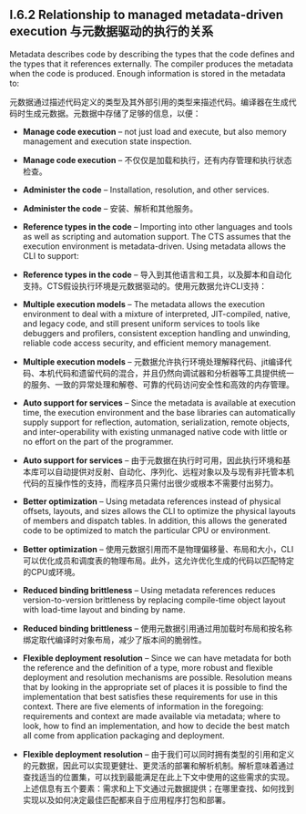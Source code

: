 ## I.6.2 Relationship to managed metadata-driven execution 与元数据驱动的执行的关系

Metadata describes code by describing the types that the code defines and the types that it references externally. The compiler produces the metadata when the code is produced. Enough information is stored in the metadata to:

元数据通过描述代码定义的类型及其外部引用的类型来描述代码。编译器在生成代码时生成元数据。元数据中存储了足够的信息，以便：



 * **Manage code execution** &ndash; not just load and execute, but also memory management and execution state inspection.
 * **Manage code execution** &ndash; 不仅仅是加载和执行，还有内存管理和执行状态检查。



 * **Administer the code** &ndash; Installation, resolution, and other services.

 * **Administer the code** &ndash; 安装、解析和其他服务。



 * **Reference types in the code** &ndash; Importing into other languages and tools as well as scripting and automation support. The CTS assumes that the execution environment is metadata-driven. Using metadata allows the CLI to support:

 * **Reference types in the code** &ndash; 导入到其他语言和工具，以及脚本和自动化支持。CTS假设执行环境是元数据驱动的。使用元数据允许CLI支持：



 * **Multiple execution models** &ndash; The metadata allows the execution environment to deal with a mixture of interpreted, JIT-compiled, native, and legacy code, and still present uniform services to tools like debuggers and profilers, consistent exception handling and unwinding, reliable code access security, and efficient memory management.
 * **Multiple execution models** &ndash; 元数据允许执行环境处理解释代码、jit编译代码、本机代码和遗留代码的混合，并且仍然向调试器和分析器等工具提供统一的服务、一致的异常处理和解卷、可靠的代码访问安全性和高效的内存管理。



 * **Auto support for services** &ndash; Since the metadata is available at execution time, the execution environment and the base libraries can automatically supply support for reflection, automation, serialization, remote objects, and inter-operability with existing unmanaged native code with little or no effort on the part of the programmer.
 * **Auto support for services** &ndash; 由于元数据在执行时可用，因此执行环境和基本库可以自动提供对反射、自动化、序列化、远程对象以及与现有非托管本机代码的互操作性的支持，而程序员只需付出很少或根本不需要付出努力。



 * **Better optimization** &ndash; Using metadata references instead of physical offsets, layouts, and sizes allows the CLI to optimize the physical layouts of members and dispatch tables. In addition, this allows the generated code to be optimized to match the particular CPU or environment.
 * **Better optimization** &ndash; 使用元数据引用而不是物理偏移量、布局和大小，CLI可以优化成员和调度表的物理布局。此外，这允许优化生成的代码以匹配特定的CPU或环境。



 * **Reduced binding brittleness** &ndash; Using metadata references reduces version-to-version brittleness by replacing compile-time object layout with load-time layout and binding by name.
 * **Reduced binding brittleness** &ndash; 使用元数据引用通过用加载时布局和按名称绑定取代编译时对象布局，减少了版本间的脆弱性。



 * **Flexible deployment resolution** &ndash; Since we can have metadata for both the reference and the definition of a type, more robust and flexible deployment and resolution mechanisms are possible. Resolution means that by looking in the appropriate set of places it is possible to find the implementation that best satisfies these requirements for use in this context. There are five elements of information in the foregoing: requirements and context are made available via metadata; where to look, how to find an implementation, and how to decide the best match all come from application packaging and deployment.
 * **Flexible deployment resolution** &ndash; 由于我们可以同时拥有类型的引用和定义的元数据，因此可以实现更健壮、更灵活的部署和解析机制。解析意味着通过查找适当的位置集，可以找到最能满足在此上下文中使用的这些需求的实现。上述信息有五个要素：需求和上下文通过元数据提供；在哪里查找、如何找到实现以及如何决定最佳匹配都来自于应用程序打包和部署。
